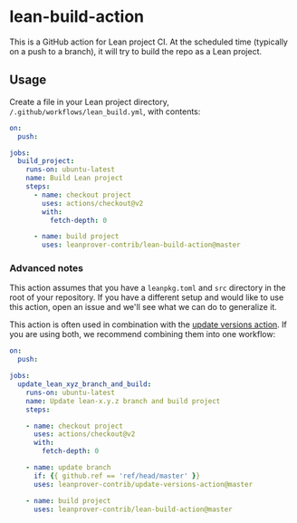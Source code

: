 # lean-build-action

This is a GitHub action for Lean project CI.
At the scheduled time (typically on a push to a branch),
it will try to build the repo as a Lean project.

## Usage

Create a file in your Lean project directory, `/.github/workflows/lean_build.yml`, with contents:

```yaml
on:
  push:

jobs:
  build_project:
    runs-on: ubuntu-latest
    name: Build Lean project
    steps:
      - name: checkout project
        uses: actions/checkout@v2
        with:
          fetch-depth: 0

      - name: build project
        uses: leanprover-contrib/lean-build-action@master
```

### Advanced notes

This action assumes that you have a `leanpkg.toml` and `src` directory in the root of your repository.
If you have a different setup and would like to use this action,
open an issue and we'll see what we can do to generalize it.

This action is often used in combination with the 
[update versions action](https://github.com/leanprover-contrib/update-versions-action).
If you are using both, we recommend combining them into one workflow:

```yaml
on:
  push:

jobs:
  update_lean_xyz_branch_and_build:
    runs-on: ubuntu-latest
    name: Update lean-x.y.z branch and build project
    steps:

    - name: checkout project
      uses: actions/checkout@v2
      with:
        fetch-depth: 0

    - name: update branch
      if: {{ github.ref == 'ref/head/master' }}
      uses: leanprover-contrib/update-versions-action@master

    - name: build project
      uses: leanprover-contrib/lean-build-action@master

```
